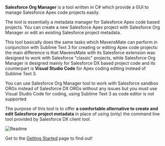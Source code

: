 **Salesforce Org Manager** is a tool written in C# which provide a GUI to manage Salesforce Apex code projects easily.

The tool is essentially a metadata manager for Salesforce Apex code based projects. 
You can create a new Salesforce Apex project with Salesforce Org Manager or edit an existing Salesforce project metadata.

This tool basically does the same tasks which MavensMate can perform in conjunction with Sublime Text 3 for creating or editing Apex code projects: the main difference is that MavensMate with its Salesforce extension was designed to work with Salesforce "classic" projects, while Salesforce Org Manager is designed mainly for Salesforce DX based project code and its counterpart is **Visual Studio Code** for Apex coding editing instead of Sublime Text 3.

You can use Salesforce Org Manager tool to work with Salesforce sandbox ORGs instead of Salesforce DX ORGs without any issues but you must use Visual Studio Code for coding, using Sublime Text 3 as code editor is not supported

The purpose of this tool is to offer **a comfortable alternative to create and edit Salesforce project metadata** in place of using (only) the command line tool provided by Salesforce DX client tool.

![Readme](https://user-images.githubusercontent.com/49475604/56508198-e57dd300-6523-11e9-96f8-6c9f91578f34.png)

Get to the [Getting Started](https://github.com/mzisa/saleforce-org-manager/wiki/01-Getting-started) page to find out!
